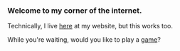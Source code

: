 
### Welcome to my corner of the internet. 

Technically, I live [here](http://ronikbhaskar.github.io) at my website, but this works too.

While you're waiting, would you like to play a [game](https://ronikbhaskar.github.io/ultimate_tic_tac_toe/)?
